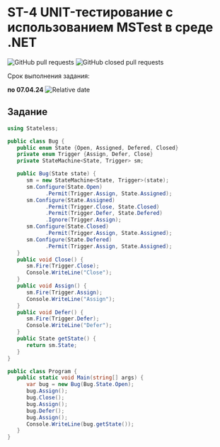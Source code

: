 # ST-4 UNIT-тестирование с использованием MSTest в среде .NET


![GitHub pull requests](https://img.shields.io/github/issues-pr/UNN-CS/ST-4)
![GitHub closed pull requests](https://img.shields.io/github/issues-pr-closed/UNN-CS/ST-4)

Срок выполнения задания:

**по 07.04.24** ![Relative date](https://img.shields.io/date/1712523600)


## Задание
```csharp
using Stateless;

public class Bug {
   public enum State {Open, Assigned, Defered, Closed}
   private enum Trigger {Assign, Defer, Close}
   private StateMachine<State, Trigger> sm;

   public Bug(State state) {
      sm = new StateMachine<State, Trigger>(state);
      sm.Configure(State.Open)
            .Permit(Trigger.Assign, State.Assigned);
      sm.Configure(State.Assigned)
            .Permit(Trigger.Close, State.Closed)
            .Permit(Trigger.Defer, State.Defered)
            .Ignore(Trigger.Assign);
      sm.Configure(State.Closed)
            .Permit(Trigger.Assign, State.Assigned);
      sm.Configure(State.Defered)
            .Permit(Trigger.Assign, State.Assigned); 
   }
   public void Close() {
      sm.Fire(Trigger.Close);
      Console.WriteLine("Close");
   }
   public void Assign() {
      sm.Fire(Trigger.Assign);
      Console.WriteLine("Assign");   
   }
   public void Defer() {
      sm.Fire(Trigger.Defer);
      Console.WriteLine("Defer");   
   }   
   public State getState() {
      return sm.State;
   }
}

public class Program {
   public static void Main(string[] args) {
      var bug = new Bug(Bug.State.Open);
      bug.Assign();
      bug.Close();
      bug.Assign();
      bug.Defer();
      bug.Assign();
      Console.WriteLine(bug.getState());
   }
}
```
